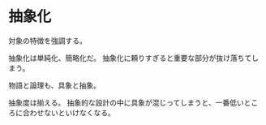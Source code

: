 # 抽象化

対象の特徴を強調する。

抽象化は単純化、簡略化だ。
抽象化に頼りすぎると重要な部分が抜け落ちてしまう。

物語と論理も、具象と抽象。

抽象度は揃える。
抽象的な設計の中に具象が混じってしまうと、一番低いところに合わせないといけなくなる。
